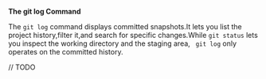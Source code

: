 **The git log Command**

The <code>git log</code> command displays committed snapshots.It lets you list the project history,filter it,and search for
specific changes.While <code>git status</code> lets you inspect the working directory and the staging area, <code>
git log</code> only operates on the committed history.

// TODO

